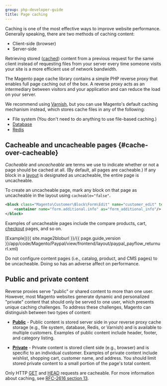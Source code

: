 ```yaml
---
group: php-developer-guide
title: Page caching
---
```


Caching is one of the most effective ways to improve website performance. Generally speaking, there are two methods of caching content:

-  Client-side (browser)
-  Server-side

Retrieving stored ([cached](https://glossary.magento.com/cache)) content from a previous request for the same client instead of requesting files from your server every time someone visits your site is a more efficient use of network bandwidth.

The Magento page cache library contains a simple PHP reverse proxy that enables full page caching out of the box. A reverse proxy acts as an intermediary between visitors and your application and can reduce the load on your server.

We recommend using [Varnish](https://devdocs.magento.com/guides/v2.4/config-guide/varnish/config-varnish.html), but you can use Magento's default caching mechanism instead, which stores cache files in any of the following:

-  File system (You don't need to do anything to use file-based caching.)
-  [Database](../partial/database-caching.md)
-  [Redis](https://devdocs.magento.com/guides/v2.4/config-guide/redis/redis-pg-cache.html)

## Cacheable and uncacheable pages {#cache-over-cacheable}

*Cacheable* and *uncacheable* are terms we use to indicate whether or not a page should be cached at all. (By default, all pages are cacheable.) If any block in a [layout](https://glossary.magento.com/layout) is designated as uncacheable, the entire page is uncacheable.

To create an uncacheable page, mark any block on that page as uncacheable in the layout using `cacheable="false"`.

```xml
<block class="Magento\Customer\Block\Form\Edit" name="customer_edit" template="Magento_Customer::form/edit.phtml" cacheable="false">
    <container name="form.additional.info" as="form_additional_info"/>
</block>
```

Examples of uncacheable pages include the compare products, cart, [checkout](https://glossary.magento.com/checkout) pages, and so on.

[Example]({{ site.mage2bloburl }}/{{ page.guide_version }}/app/code/Magento/Paypal/view/frontend/layout/paypal_payflow_returnurl.xml)

<InlineAlert variant="warning" slots="text"/>

Do not configure content pages (i.e., catalog, product, and CMS pages) to be uncacheable. Doing so has an adverse affect on performance.

## Public and private content

Reverse proxies serve "public" or shared content to more than one user. However, most Magento websites generate dynamic and personalized "private" content that should only be served to one user, which presents unique caching challenges. To address these challenges, Magento can distinguish between two types of content:

-  **[Public](public-content.md)** - Public content is stored server side in your reverse proxy cache storage (e.g., file system, database, Redis, or Varnish) and is available to multiple customers. Examples of public content include header, footer, and category listing.

-  **[Private](private-content.md)** - Private content is stored client side (e.g., browser) and is specific to an individual customer. Examples of private content include wishlist, shopping cart, customer name, and address. You should limit stored private content to a small portion of the page's total content.

<InlineAlert variant="info" slots="text"/>

Only HTTP [GET](https://www.w3.org/Protocols/rfc2616/rfc2616-sec9.html#sec9.3) and [HEAD](https://www.w3.org/Protocols/rfc2616/rfc2616-sec9.html#sec9.4) requests are cacheable. For more information about caching, see [RFC-2616 section 13](https://www.w3.org/Protocols/rfc2616/rfc2616-sec13.html).
